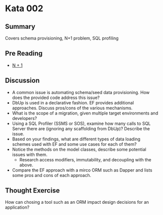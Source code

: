 # Kata 002

## Summary
Covers schema provisioning, N+1 problem, SQL profiling 

## Pre Reading
- [N + 1](https://www.brentozar.com/archive/2018/07/common-entity-framework-problems-n-1/)

## Discussion
- A common issue is automating schema/seed data provisioning. How does the provided code address this issue?
- DbUp is used in a declarative fashion. EF provides additional approaches. Discuss pros/cons of the various mechanisms.
- What is the scope of a migration, given multiple target environments and developers?
- Using a SQL Profiler (SSMS or SOS), examine how many calls to SQL Server there are (ignoring any scaffolding from DbUp)? Describe the issue.
- Based on your findings, what are different types of data loading schemes used with EF and some use cases for each of them?
- Notice the methods on the model classes, describe some potential issues with them.
	* Research access modifiers, immutability, and decoupling with the above.
- Compare the EF approach with a mirco ORM such as Dapper and lists some pros and cons of each approach.

## Thought Exercise
How can chosing a tool such as an ORM impact design decisions for an application?

	